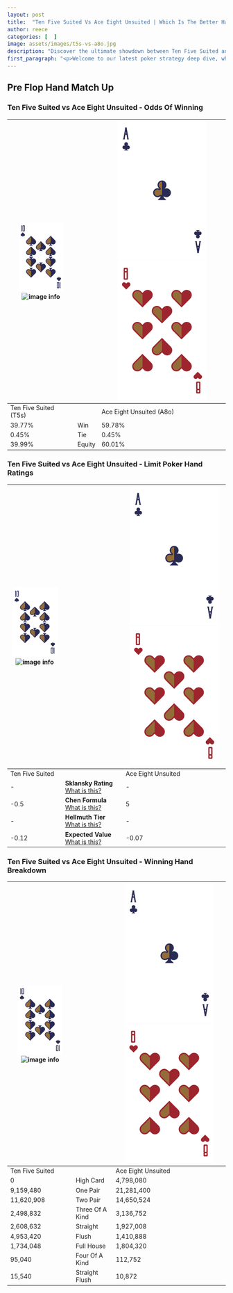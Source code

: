 ```yaml
---
layout: post
title:  "Ten Five Suited Vs Ace Eight Unsuited | Which Is The Better Hand In Poker? A Complete Guide"
author: reece
categories: [  ]
image: assets/images/t5s-vs-a8o.jpg
description: "Discover the ultimate showdown between Ten Five Suited and Ace Eight Unsuited in poker! Uncover the odds, strategies, and scenarios where one hand triumphs over the other. Get ready to up your poker game with this thrilling analysis."
first_paragraph: "<p>Welcome to our latest poker strategy deep dive, where we're pitting two distinct hands against each other in a high-stakes showdown: Ten Five Suited vs Ace Eight Unsuited.</p><p>In the dynamic world of poker, every decision counts, and knowing which hand holds the upper hand is key to your success at the table.</p><p>In this article, we'll dissect these two hands, explore the scenarios where one dominates the other, and equip you with the knowledge to make strategic choices that can tip the odds in your favor.</p><p>Get ready to unravel the intriguing dynamics of these poker hands and elevate your game to new heights.</p>"
---
```




[comment]: # (sp0)

## Pre Flop Hand Match Up

<div class="table hand-ratings" markdown="1"> 



### Ten Five Suited vs Ace Eight Unsuited - Odds Of Winning


    
| ![image info](assets/images/hand1/T.png) ![image info](assets/images/hand1/5s.png) |  | ![image info](assets/images/hand2/A.png) ![image info](assets/images/hand2/8o.png) |
| -------- | -------- | -------- |
| Ten Five Suited (T5s) |  | Ace Eight Unsuited (A8o) |
| 39.77% | Win | 59.78% |
| 0.45% | Tie | 0.45% |
| 39.99% | Equity | 60.01% |




[comment]: # (sp1)



### Ten Five Suited vs Ace Eight Unsuited - Limit Poker Hand Ratings


    
| ![image info](assets/images/hand1/T.png) ![image info](assets/images/hand1/5s.png) |  | ![image info](assets/images/hand2/A.png) ![image info](assets/images/hand2/8o.png) |
| -------- | -------- | -------- |
| Ten Five Suited |  | Ace Eight Unsuited |
| - | **Sklansky Rating** [What is this?](/sklansky-rating-explained) | - |
| -0.5 | **Chen Formula** [What is this?](/chen-formula-explained) | 5 |
| - | **Hellmuth Tier** [What is this?](/Hellmuth-tier-explained) | - |
| -0.12 | **Expected Value** [What is this?](/expected-value-explained) | -0.07 |




[comment]: # (sp2)



### Ten Five Suited vs Ace Eight Unsuited - Winning Hand Breakdown


    
| ![image info](assets/images/hand1/T.png) ![image info](assets/images/hand1/5s.png) |  | ![image info](assets/images/hand2/A.png) ![image info](assets/images/hand2/8o.png) |
| -------- | -------- | -------- |
| Ten Five Suited |  | Ace Eight Unsuited |
| 0 | High Card | 4,798,080 |
| 9,159,480 | One Pair | 21,281,400 |
| 11,620,908 | Two Pair | 14,650,524 |
| 2,498,832 | Three Of A Kind | 3,136,752 |
| 2,608,632 | Straight | 1,927,008 |
| 4,953,420 | Flush | 1,410,888 |
| 1,734,048 | Full House | 1,804,320 |
| 95,040 | Four Of A Kind | 112,752 |
| 15,540 | Straight Flush | 10,872 |




[comment]: # (sp3)



</div>

[comment]: # (sp4)



[comment]: # (sp5)

